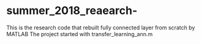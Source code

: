 # summer_2018_reaearch-
This is the research code that rebuilt fully connected layer from scratch by MATLAB
The project started with transfer_learning_ann.m
